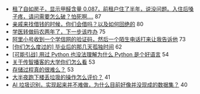 - [租了自如房子，显示甲醛含量 0.087，前租户住了半年，说没问题。入住后嗓子疼，请问需要怎么破？怕死啊....](https://www.v2ex.com/t/578655) 87
- [亲戚来找借钱的时候，你们会借吗？以及如何回绝的](https://www.v2ex.com/t/578686) 80
- [学医转做码农两年了，下一步该咋办](https://www.v2ex.com/t/578727) 75
- [阿里小号收到一个学信网的验证码，然后一个陌生电话打来让我告诉他](https://www.v2ex.com/t/578709) 73
- [[你们怎么度过的] 毕业后的那几天孤独时间](https://www.v2ex.com/t/578736) 62
- [[可能引战] 用过 Python 也没法理解为什么 Python 是个好语言](https://www.v2ex.com/t/578678) 54
- [关于传智播客的大学你们怎么看](https://www.v2ex.com/t/578666) 53
- [存储过程真的很难么？](https://www.v2ex.com/t/578730) 53
- [大半夜跑下楼丢垃圾的操作怎么评价？](https://www.v2ex.com/t/578680) 41
- [AI 垃圾识别，实现起来并不难做，为什么目前好像并没现成的数据集？](https://www.v2ex.com/t/578735) 40